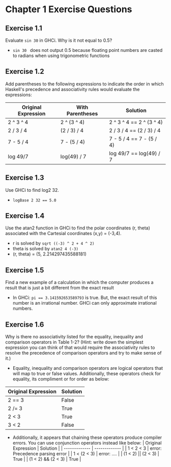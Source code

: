# Chapter 1 Exercise Questions

## Exercise 1.1
Evaluate ```sin 30``` in GHCi. Why is it not equal to 0.5?
- ```sin 30 ``` does not output 0.5 because floating point numbers are casted to radians when using trigonometric functions

## Exercise 1.2
Add parentheses to the following expressions to indicate the order in which Haskell's precedence and associativity rules would evaluate the expressions:

| Original Expression | With Parentheses | Solution |
| ------------- | ------------- | ------------- |
| 2 ^ 3 ^ 4 | 2 ^ (3 ^ 4) | 2 ^ 3 ^ 4 == 2 ^ (3 ^ 4) |
| 2 / 3 / 4 | (2 / 3) / 4 | 2 / 3 / 4 == (2 / 3) / 4 |
| 7 - 5 / 4 | 7 - (5 / 4) | 7 - 5 / 4 == 7 - (5 / 4) |
| log 49/7 | log(49) / 7 | log 49/7 == log(49) / 7 |

## Exercise 1.3
Use GHCi to find log2 32.
- ```logBase 2 32 == 5.0``` 

## Exercise 1.4
Use the atan2 function in GHCi to find the polar coordinates (r, theta) associated with the Cartesial coordinates (x,y) = (-3,4).
- r is solved by ```sqrt ((-3) ^ 2 + 4 ^ 2)```
- theta is solved by ```atan2 4 (-3)```
- (r, theta) = (5, 2.214297435588181)

## Exercise 1.5
Find a new example of a calculation in which the computer produces a result that is just a bit different from the exact result
- In GHCi: ```pi == 3.141592653589793``` is true. But, the exact result of this number is an irrational number. GHCi can only approximate irrational numbers.

## Exercise 1.6
Why is there no associativity listed for the equality, inequality and comparison operators in Table 1-2? (Hint: write down the simplest expression you can think of that would require the associativity rules to resolve the precedence of comparison operators and try to make sense of it.)
- Equality, inequality and comparison operators are logical operators that will map to true or false values. Additionally, these operators check for equality, its compliment or for order as below:

| Original Expression | Solution |
| ------------- | ------------- |
| 2 == 3 | False |
| 2 /= 3 | True |
| 2 < 3 | True | 
| 3 < 2 | False | 

- Additionally, it appears that chaining these operators produce compiler errors. You can use conjunction operators instead like below:
| Original Expression | Solution |
| ------------- | ------------- |
| 1 < 2 < 3 | error: Precedence parsing error |
| 1 < (2 < 3) | error: .... |
| (1 < 2) ||  (2 < 3) | True |
| (1 < 2) &&  (2 < 3) | True |
